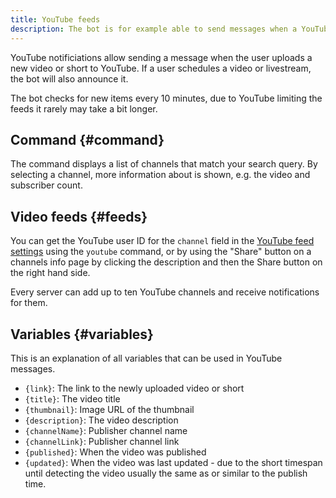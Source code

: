 ```yaml
---
title: YouTube feeds
description: The bot is for example able to send messages when a YouTube channel uploads a new video or short.
---
```


YouTube notificiations allow sending a message when the user uploads a new video or short to YouTube.
If a user schedules a video or livestream, the bot will also announce it.

The bot checks for new items every 10 minutes, due to YouTube limiting the feeds it rarely may take a bit longer.

## Command {#command}

<Command name="youtube" slash="channel:Channel name" message="<Channel name>"></Command>

The command displays a list of channels that match your search query.
By selecting a channel, more information about is shown, e.g. the video and subscriber count.

## Video feeds {#feeds}

You can get the YouTube user ID for the `channel` field in the [YouTube feed settings](https://tomatenkuchen.com/dashboard/settings#ytChannels) using the `youtube` command, or by using the "Share" button on a channels info page by clicking the description and then the Share button on the right hand side.

Every server can add up to ten YouTube channels and receive notifications for them.

## Variables {#variables}

This is an explanation of all variables that can be used in YouTube messages.

- `{link}`: The link to the newly uploaded video or short
- `{title}`: The video title
- `{thumbnail}`: Image URL of the thumbnail
- `{description}`: The video description
- `{channelName}`: Publisher channel name
- `{channelLink}`: Publisher channel link
- `{published}`: When the video was published
- `{updated}`: When the video was last updated - due to the short timespan until detecting the video usually the same as or similar to the publish time.
